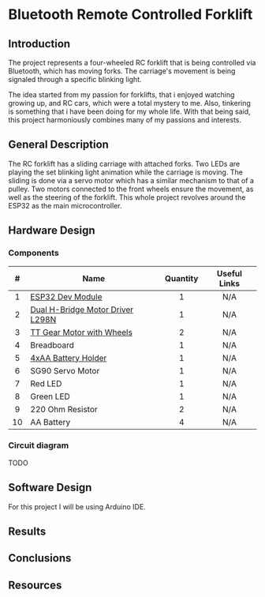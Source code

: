 # Bluetooth Remote Controlled Forklift

## Introduction

The project represents a four-wheeled RC forklift that is being controlled via Bluetooth, which has moving forks. The carriage's movement is being signaled through a specific blinking light.

The idea started from my passion for forklifts, that i enjoyed watching growing up, and RC cars, which were a total mystery to me. Also, tinkering is something that i have been doing for my whole life. With that being said, this project harmoniously combines many of my passions and interests.

## General Description

The RC forklift has a sliding carriage with attached forks. Two LEDs are playing the set blinking light animation while the carriage is moving. The sliding is done via a servo motor which has a similar mechanism to that of a pulley. Two motors connected to the front wheels ensure the movement, as well as the steering of the forklift. This whole project revolves around the ESP32 as the main microcontroller.

## Hardware Design

### Components

| # | Name | Quantity | Useful Links |
|:---:|---|:---:|:---:|
| 1 | [ESP32 Dev Module](https://www.emag.ro/placa-esp32-cu-esp-wroom-32-30-pini-usb-tip-c-3874784221589/pd/D0JH59YBM/) | 1 | N/A |
| 2 | [Dual H-Bridge Motor Driver L298N]() | 1 | N/A |
| 3 | [TT Gear Motor with Wheels](https://www.emag.ro/motor-cu-roata-pentru-aplicatii-arduino-3874783591812/pd/DYLB3MYBM/) | 2 | N/A |
| 4 | Breadboard | 1 | N/A |
| 5 | [4xAA Battery Holder]() | 1 | N/A |
| 6 | SG90 Servo Motor | 1 | N/A |
| 7 | Red LED | 1 | N/A |
| 8 | Green LED | 1 | N/A |
| 9 | 220 Ohm Resistor | 2 | N/A |
| 10 | AA Battery | 4 | N/A |

### Circuit diagram

TODO

## Software Design

For this project I will be using Arduino IDE.

## Results

## Conclusions

## Resources
